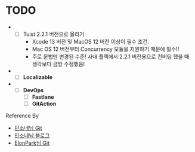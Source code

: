 # TODO
* - [ ] Tuist 2.2.1 버전으로 올리기
    - Xcode 13 버전 및 MacOS 12 버전 이상이 필수 조건.
    - Mac OS 12 버전부터 Concurrency 모듈을 지원하기 때문에 필수!!
    - 주로 문법만 변경된 수준! 사내 플젝에서 2.2.1 버전용으로 컨버팅 했을 때 생각보다 금방 수정했음!
* - [ ] **Localizable**
* - [ ] **DevOps**
    - [ ] **Fastlane**
    - [ ] **GitAction**

Reference By
- [민소네님 Git](https://github.com/minsOne/iOSApplicationTemplate)
- [민소네님 블로그](https://minsone.github.io/archive)
- [ElonPark님 Git](https://github.com/ElonPark/RIBsReactorKit)
